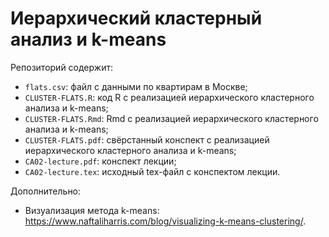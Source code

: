# Иерархический кластерный анализ и k-means

Репозиторий содержит: 

* `flats.csv`: файл с данными по квартирам в Москве;
* `CLUSTER-FLATS.R`: код R с реализацией иерархического кластерного анализа и k-means;
* `CLUSTER-FLATS.Rmd`: Rmd с реализацией иерархического кластерного анализа и k-means;
* `CLUSTER-FLATS.pdf`: свёрстанный конспект с реализацией иерархического кластерного анализа и k-means;
* `CA02-lecture.pdf`: конспект лекции;
* `CA02-lecture.tex`: исходный tex-файл с конспектом лекции.

Дополнительно: 

* Визуализация метода k-means: <https://www.naftaliharris.com/blog/visualizing-k-means-clustering/>.
